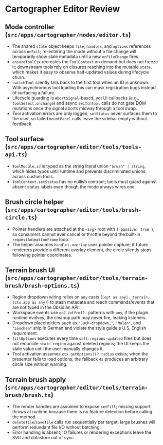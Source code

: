 # Cartographer Editor Review

## Mode controller (`src/apps/cartographer/modes/editor.ts`)
- The shared `state` object keeps `file`, `handles`, and `options` references across `onExit`; re-entering the mode without a file change will temporarily show stale metadata until a new `onFileChange` fires.
- `ensureToolCtx` recreates the `ToolContext` on demand but does not freeze it; downstream tools rely on closures reaching into the mutable `state`, which makes it easy to observe half-updated values during lifecycle churn.
- `switchTool` silently falls back to the first tool when an ID is unknown. With asynchronous tool loading this can mask registration bugs instead of surfacing a failure.
- Lifecycle guarding is `AbortSignal`-based, yet UI callbacks (e.g., `toolSelect.onchange`) and async `switchTool` calls do not gate DOM mutations once the signal aborts midway through a tool swap.
- Tool activation errors are only logged; `setStatus` never surfaces them to the user, so failed `mountPanel` calls leave the sidebar empty without feedback.

## Tool surface (`src/apps/cartographer/editor/tools/tools-api.ts`)
- `ToolModule.id` is typed as the string literal union `"brush" | string`, which hides typos until runtime and prevents discriminated unions across custom tools.
- `ToolContext.setStatus` has no nullish contract; tools must guard against absent status labels even though the mode always wires one.

## Brush circle helper (`src/apps/cartographer/editor/tools/brush-circle.ts`)
- Pointer handlers are attached at the `<svg>` root with `{ passive: true }`, so consumers cannot ever cancel or throttle beyond the built-in `requestAnimationFrame` loop.
- The helper assumes `handles.overlay` uses pointer capture; if future renderers provide a different overlay element, the circle silently stops following pointer coordinates.

## Terrain brush UI (`src/apps/cartographer/editor/tools/terrain-brush/brush-options.ts`)
- Region dropdown wiring relies on `any` casts (`(opt as any)._terrain`, `(ctx.app as any)`) to stash metadata and reach commands/events that are not typed in the Obsidian API.
- Workspace events use `on?.`/`offref?.` patterns with `any`; if the plugin runtime evolves, the cleanup path may never fire, leaking listeners.
- Dropdown placeholders such as `"Such-dropdown…"`, `"Malen"`, and `"Löschen"` ship in German and violate the style guide's U.S. English requirement.
- `fillOptions` executes every time `salt:regions-updated` fires but does not reconcile `state.region` against deleted regions; the UI keeps the stale value until the user manually changes it.
- Tool activation assumes `ctx.getOptions()?.radius` exists; when the presenter fails to load options, the fallback `42` produces an arbitrary circle size without warning.

## Terrain brush apply (`src/apps/cartographer/editor/tools/terrain-brush/brush.ts`)
- The render handles are assumed to expose `setFill`; missing support throws at runtime because there is no feature detection before calling the method.
- `deleteTile`/`saveTile` calls run sequentially per target; large brushes will perform redundant file I/O without batching.
- Error handling is absent; IO failures or rendering exceptions leave the SVG and datastore out of sync.
